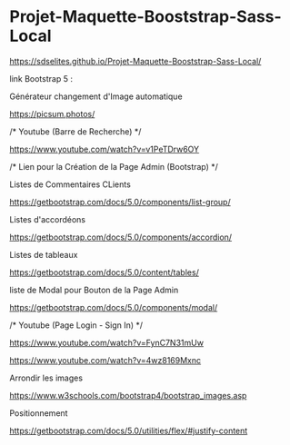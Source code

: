 # Projet-Maquette-Booststrap-Sass-Local

https://sdselites.github.io/Projet-Maquette-Booststrap-Sass-Local/

link Bootstrap 5 : <script src="/assets/js/bootstrap.bundle.min.js"></script>


Générateur changement d'Image automatique

https://picsum.photos/



/* Youtube (Barre de Recherche) */

https://www.youtube.com/watch?v=v1PeTDrw6OY



/* Lien pour la Création de la Page Admin (Bootstrap) */

Listes de Commentaires CLients

https://getbootstrap.com/docs/5.0/components/list-group/

Listes d'accordéons

https://getbootstrap.com/docs/5.0/components/accordion/

Listes de tableaux

https://getbootstrap.com/docs/5.0/content/tables/

liste de Modal pour Bouton de la Page Admin

https://getbootstrap.com/docs/5.0/components/modal/



/* Youtube (Page Login - Sign In) */

https://www.youtube.com/watch?v=FynC7N31mUw

https://www.youtube.com/watch?v=4wz8169Mxnc



Arrondir les images 

https://www.w3schools.com/bootstrap4/bootstrap_images.asp

Positionnement

https://getbootstrap.com/docs/5.0/utilities/flex/#justify-content
